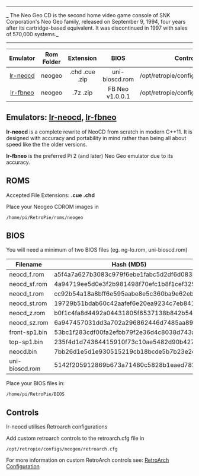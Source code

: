 ***
_ The Neo Geo CD is the second home video game console of SNK Corporation's Neo Geo family, released on September 9, 1994, four years after its cartridge-based equivalent. It was discontinued in 1997 with sales of 570,000 systems._

***

| Emulator | Rom Folder | Extension | BIOS |  Controller Config |
| :---: | :---: | :---: | :---: | :---: |
| [lr-neocd](https://github.com/libretro/neocd_libretro) | neogeo  | .chd .cue .zip | uni-bioscd.rom | /opt/retropie/configs/neogeo/retroarch.cfg |
| [lr-fbneo](https://github.com/libretro/fbneo) | neogeo  | .7z .zip | FB Neo v1.0.0.1 | /opt/retropie/configs/neogeo/retroarch.cfg |
## Emulators: [lr-neocd](https://github.com/libretro/neocd_libretro), [lr-fbneo](https://github.com/libretro/fbneo)

**lr-neocd**  is a complete rewrite of NeoCD from scratch in modern C++11. It is designed with accuracy and portability in mind rather than being all about speed like the the older versions.

**lr-fbneo** is the preferred Pi 2 (and later) Neo Geo emulator due to its accuracy. 

## ROMS
Accepted File Extensions: **.cue** **.chd** 

Place your Neogeo CDROM images in
```
/home/pi/RetroPie/roms/neogeo
```
## BIOS
You will need a minimum of two BIOS files (eg. ng-lo.rom, uni-bioscd.rom) 

| Filename                  | Hash (MD5)                       |
| ------------------------- | -------------------------------- |
| neocd_f.rom    | a5f4a7a627b3083c979f6ebe1fabc5d2df6d083b |
| neocd_sf.rom   | 4a94719ee5d0e3f2b981498f70efc1b8f1cef325 |
| neocd_t.rom    | cc92b54a18a8bff6e595aabe8e5c360ba9e62eb5 |
| neocd_st.rom   | 19729b51bdab60c42aafef6e20ea9234c7eb8410 |
| neocd_z.rom    | b0f1c4fa8d4492a04431805f6537138b842b549f |
| neocd_sz.rom   | 6a947457031dd3a702a296862446d7485aa89dbb 
| front-sp1.bin  | 53bc1f283cdf00fa2efbb79f2e36d4c8038d743a |
| top-sp1.bin    | 235f4d1d74364415910f73c10ae5482d90b4274f |
| neocd.bin      | 7bb26d1e5d1e930515219cb18bcde5b7b23e2eda |
| uni-bioscd.rom | 5142f205912869b673a71480c5828b1eaed782a8 |

Place your BIOS files in:
```
/home/pi/RetroPie/BIOS
```

## Controls

lr-neocd utilises Retroarch configurations

Add custom retroarch controls to the retroarch.cfg file in
```shell
/opt/retropie/configs/neogeo/retroarch.cfg
```
For more information on custom RetroArch controls see: [RetroArch Configuration](RetroArch-Configuration)

